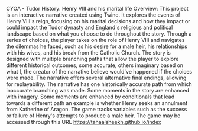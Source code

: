 CYOA - Tudor History: Henry VIII and his marital life
Overview: This project is an interactive narrative created using Twine. It explores the events of Henry VIII's reign, focusing on his marital decisions and how they impact or could impact the Tudor dynasty and England's religious and political landscape based on what you choose to do throughout the story. Through a series of choices, the player takes on the role of Henry VIII and navigates the dilemmas he faced, such as his desire for a male heir, his relationships with his wives, and his break from the Catholic Church. The story is designed with multiple branching paths that allow the player to explore different historical outcomes, some accurate, others imaginary based on what I, the creator of the narrative believe would've happened if the choices were made.
The narrative offers several alternative final endings, allowing for replayability.
The narrative has one historically accurate path from which inaccurate branching was made.
Some moments in the story are enhanced with imagery.
Some moments are enhanced by conditionals that lead towards a different path an example is whether Henry seeks an annulment from Katherine of Aragon.
The game tracks variables such as the success or failure of Henry's attempts to produce a male heir.
The game may be accessed through this URL https://tahaalsheekh.github.io/index
